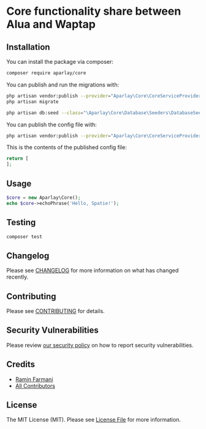 # Core functionality share between Alua and Waptap

## Installation

You can install the package via composer:

```bash
composer require aparlay/core
```

You can publish and run the migrations with:

```bash
php artisan vendor:publish --provider="Aparlay\Core\CoreServiceProvider" --tag="core-migrations"
php artisan migrate

php artisan db:seed --class="\Aparlay\Core\Database\Seeders\DatabaseSeeder"
```

You can publish the config file with:
```bash
php artisan vendor:publish --provider="Aparlay\Core\CoreServiceProvider" --tag="core-config"
```

This is the contents of the published config file:

```php
return [
];
```

## Usage

```php
$core = new Aparlay\Core();
echo $core->echoPhrase('Hello, Spatie!');
```

## Testing

```bash
composer test
```

## Changelog

Please see [CHANGELOG](CHANGELOG.md) for more information on what has changed recently.

## Contributing

Please see [CONTRIBUTING](.github/CONTRIBUTING.md) for details.

## Security Vulnerabilities

Please review [our security policy](../../security/policy) on how to report security vulnerabilities.

## Credits

- [Ramin Farmani](https://github.com/farmani)
- [All Contributors](../../contributors)

## License

The MIT License (MIT). Please see [License File](LICENSE.md) for more information.
